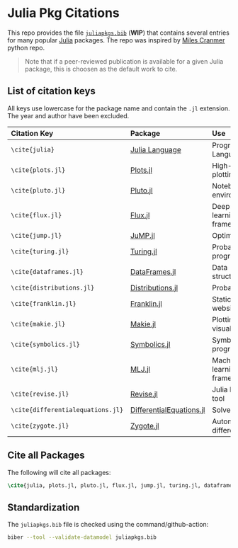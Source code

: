 # Julia Pkg Citations

This repo provides the file [`juliapkgs.bib`](juliapkgs.bib) (**WIP**) that contains several entries for many popular [Julia](https://julialang.org/) packages. The repo was inspired by [Miles Cranmer](https://github.com/MilesCranmer/python_citations) python repo.

> Note that if a peer-reviewed publication is available for a given Julia package, this is choosen as the default work to cite.

## List of citation keys

All keys use lowercase for the package name and contain the `.jl` extension. The year and author have been excluded.

| Citation Key | Package | Use |
| :-- | :-- | :-- |
|`\cite{julia}` | [Julia Language](https://github.com/JuliaLang/julia) | Programming Language |
|`\cite{plots.jl}` | [Plots.jl](https://github.com/JuliaPlots/Plots.jl) | High-level plotting |
| `\cite{pluto.jl}` | [Pluto.jl](https://github.com/fonsp/Pluto.jl)| Notebook environment |
| `\cite{flux.jl}` | [Flux.jl](https://github.com/FluxML/Flux.jl) | Deep learning framework |
| `\cite{jump.jl}` | [JuMP.jl](https://github.com/jump-dev/JuMP.jl) | Optimization |
| `\cite{turing.jl}` | [Turing.jl](https://github.com/TuringLang/Turing.jl)| Probablistic programming |
| `\cite{dataframes.jl}` | [DataFrames.jl](https://github.com/JuliaData/DataFrames.jl)| Data structures |
| `\cite{distributions.jl}` | [Distributions.jl](https://github.com/JuliaStats/Distributions.jl) | Probability |
| `\cite{franklin.jl}` | [Franklin.jl](https://github.com/tlienart/Franklin.jl)| Static websites |
| `\cite{makie.jl}` | [Makie.jl](https://github.com/MakieOrg/Makie.jl)| Plotting and visualization |
| `\cite{symbolics.jl}` | [Symbolics.jl](https://github.com/JuliaSymbolics/Symbolics.jl) | Symbolic programming |
| `\cite{mlj.jl}` | [MLJ.jl](https://github.com/alan-turing-institute/MLJ.jl) | Machine learning framework |
| `\cite{revise.jl}` | [Revise.jl](https://github.com/timholy/Revise.jl) | Julia REPL tool |
| `\cite{differentialequations.jl}` | [DifferentialEquations.jl](https://github.com/SciML/DifferentialEquations.jl) | Solver library |
| `\cite{zygote.jl}` | [Zygote.jl](https://github.com/FluxML/Zygote.jl) | Automatic differentiation|



## Cite all Packages

The following will cite all packages:

```latex
\cite{julia, plots.jl, pluto.jl, flux.jl, jump.jl, turing.jl, dataframes.jl, distributions.jl, franklin.jl, makie.jl, symbolics.jl, mlj.jl, differentialequations.jl, zygote.jl}
```

## Standardization

The `juliapkgs.bib` file is checked using the command/github-action:
```sh
biber --tool --validate-datamodel juliapkgs.bib
```